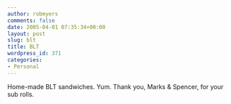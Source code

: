 ```yaml
---
author: robmyers
comments: false
date: 2005-04-01 07:35:34+00:00
layout: post
slug: blt
title: BLT
wordpress_id: 371
categories:
- Personal
---
```


Home-made BLT sandwiches. Yum. Thank you, Marks & Spencer, for your sub rolls.

  


